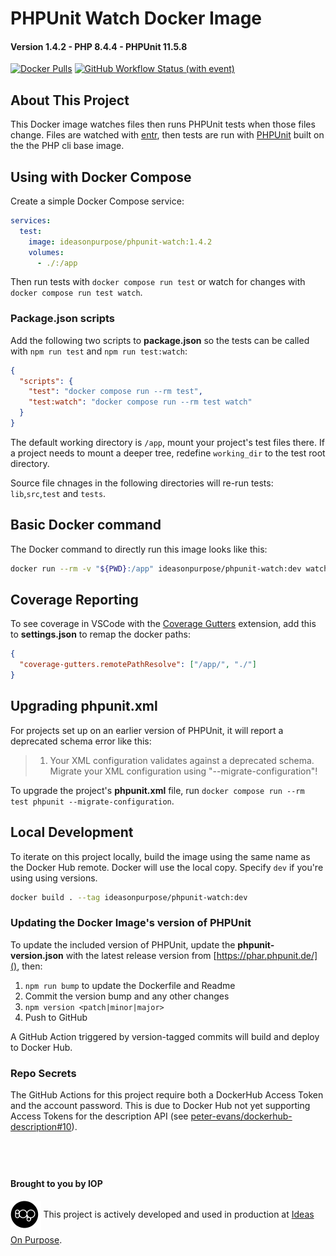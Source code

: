 # PHPUnit Watch Docker Image

<h4> 
Version 1.4.2
<!-- PHP_VERSION -->- PHP 8.4.4
<!-- PHPUNIT_VERSION -->- PHPUnit 11.5.8
</h4>

[![Docker Pulls](https://img.shields.io/docker/pulls/ideasonpurpose/phpunit-watch?logo=docker&logoColor=white)](https://hub.docker.com/r/ideasonpurpose/phpunit-watch) 
[![GitHub Workflow Status (with event)](https://img.shields.io/github/actions/workflow/status/ideasonpurpose/docker-phpunit-watch/push-to-dockerhub.yml?logo=github&logoColor=white&label=Push%20to%20DockerHub)](https://github.com/ideasonpurpose/docker-phpunit-watch)

## About This Project

This Docker image watches files then runs PHPUnit tests when those files change. Files are watched with [entr](http://eradman.com/entrproject/), then tests are run with [PHPUnit](https://phpunit.de/) built on the the PHP cli base image.

## Using with Docker Compose

Create a simple Docker Compose service:

```yaml
services:
  test:
    image: ideasonpurpose/phpunit-watch:1.4.2
    volumes:
      - ./:/app
```

Then run tests with `docker compose run test` or watch for changes with `docker compose run test watch`.

### Package.json scripts

Add the following two scripts to **package.json** so the tests can be called with `npm run test` and `npm run test:watch`:

```json
{
  "scripts": {
    "test": "docker compose run --rm test",
    "test:watch": "docker compose run --rm test watch"
  }
}
```

The default working directory is `/app`, mount your project's test files there. If a project needs to mount a deeper tree, redefine `working_dir` to the test root directory.

Source file chnages in the following directories will re-run tests: `lib`,`src`,`test` and `tests`. 

## Basic Docker command

The Docker command to directly run this image looks like this:

```sh
docker run --rm -v "${PWD}:/app" ideasonpurpose/phpunit-watch:dev watch
```

## Coverage Reporting

To see coverage in VSCode with the [Coverage Gutters](https://marketplace.visualstudio.com/items?itemName=ryanluker.vscode-coverage-gutters) extension, add this to **settings.json** to remap the docker paths:

```json
{
  "coverage-gutters.remotePathResolve": ["/app/", "./"]
}
```

## Upgrading phpunit.xml

For projects set up on an earlier version of PHPUnit, it will report a deprecated schema error like this:

> 1. Your XML configuration validates against a deprecated schema. Migrate your XML configuration using "--migrate-configuration"!

To upgrade the project's **phpunit.xml** file, run `docker compose run --rm test phpunit --migrate-configuration`.

## Local Development

To iterate on this project locally, build the image using the same name as the Docker Hub remote. Docker will use the local copy. Specify `dev` if you're using using versions.

```sh
docker build . --tag ideasonpurpose/phpunit-watch:dev
```

### Updating the Docker Image's version of PHPUnit

To update the included version of PHPUnit, update the **phpunit-version.json** with the latest release version from [https://phar.phpunit.de/](), then:

1. `npm run bump` to update the Dockerfile and Readme
2. Commit the version bump and any other changes
3. `npm version <patch|minor|major>`
4. Push to GitHub

A GitHub Action triggered by version-tagged commits will build and deploy to Docker Hub.

### Repo Secrets

The GitHub Actions for this project require both a DockerHub Access Token and the account password. This is due to Docker Hub not yet supporting Access Tokens for the description API (see [peter-evans/dockerhub-description#10](https://github.com/peter-evans/dockerhub-description/issues/10)).


<!-- START IOP CREDIT BLURB -->

## &nbsp;

#### Brought to you by IOP

<a href="https://www.ideasonpurpose.com"><img src="https://raw.githubusercontent.com/ideasonpurpose/ideasonpurpose/master/iop-logo-white-on-black-88px.png" height="44" align="top" alt="IOP Logo"></a><img src="https://raw.githubusercontent.com/ideasonpurpose/ideasonpurpose/master/spacer.png" align="middle" width="4" height="54"> This project is actively developed and used in production at <a href="https://www.ideasonpurpose.com">Ideas On Purpose</a>.

<!-- END IOP CREDIT BLURB -->
